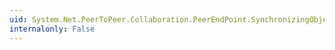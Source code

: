 ```yaml
---
uid: System.Net.PeerToPeer.Collaboration.PeerEndPoint.SynchronizingObject
internalonly: False
---
```

